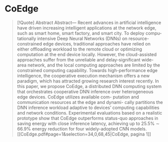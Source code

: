 
# CoEdge


> [!Quote] Abstract
> Abstract— Recent advances in artificial intelligence have driven increasing intelligent applications at the network edge, such as smart home, smart factory, and smart city. To deploy compu- tationally intensive Deep Neural Networks (DNNs) on resource- constrained edge devices, traditional approaches have relied on either offloading workload to the remote cloud or optimizing computation at the end device locally. However, the cloud-assisted approaches suffer from the unreliable and delay-significant wide- area network, and the local computing approaches are limited by the constrained computing capability. Towards high-performance edge intelligence, the cooperative execution mechanism offers a new paradigm, which has attracted growing research interest recently. In this paper, we propose CoEdge, a distributed DNN computing system that orchestrates cooperative DNN inference over heterogeneous edge devices. CoEdge utilizes available com- putation and communication resources at the edge and dynami- cally partitions the DNN inference workload adaptive to devices’ computing capabilities and network conditions. Experimental evaluations based on a realistic prototype show that CoEdge outperforms status-quo approaches in saving energy with close inference latency, achieving up to 25.5% ∼ 66.9% energy reduction for four widely-adopted CNN models.
[[CoEdge.pdf#page=1&selection=34,0,68,45|CoEdge, pagina 1]]

